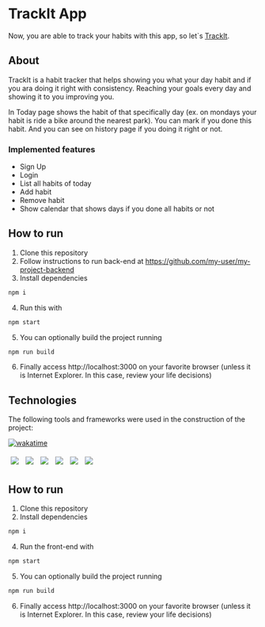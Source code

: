 # TrackIt App

Now, you are able to track your habits with this app, so let`s [TrackIt](https://trackit-vitor-carneiro.vercel.app/).

## About

TrackIt is a habit tracker that helps showing you what your day habit and if you ara doing it right with consistency.
Reaching your goals every day and showing it to you improving you.

In Today page shows the habit of that specifically day (ex. on mondays your habit is ride a bike around the nearest park).
You can mark if you done this habit.
And you can see on history page if you doing it right or not.

### Implemented features

- Sign Up
- Login
- List all habits of today
- Add habit
- Remove habit
- Show calendar that shows days if you done all habits or not

## How to run

1. Clone this repository
2. Follow instructions to run back-end at https://github.com/my-user/my-project-backend
3. Install dependencies
```bash
npm i
```
4. Run this with
```bash
npm start
```
5. You can optionally build the project running
```bash
npm run build
```
6. Finally access http://localhost:3000 on your favorite browser (unless it is Internet Explorer. In this case, review your life decisions)
## Technologies
The following tools and frameworks were used in the construction of the project:<br>

[![wakatime](https://wakatime.com/badge/user/75b063fd-fc90-4981-92ec-8042466ed674/project/fb53cd2f-b2ff-4ca4-b453-ed5d62586c42.svg)](https://wakatime.com/@vitorcarneiro/projects/rkocqcduyg?start=2022-01-07&end=2022-01-13)
<p>
  <img style='margin: 5px;' src="https://img.shields.io/badge/react-app%20-%2320232a.svg?&style=flat&color=60ddf9&logo=react&logoColor=%2361DAFB"/>
  <img style='margin: 5px;' src='https://img.shields.io/badge/axios%20-%2320232a.svg?&style=flat&color=informational'>
  <img style='margin: 5px;' src='https://img.shields.io/badge/styled-components%20-%2320232a.svg?&style=flat&color=b8679e&logo=styled-components&logoColor=%3a3a3a'>
  <img style='margin: 5px;' src='https://img.shields.io/badge/axios%20-%2320232a.svg?&style=flat&color=informational'>
  <img style='margin: 5px;' src="https://img.shields.io/badge/react_router%20-%2320232a.svg?&style=flat&logo=react&logoColor=%2361DAFB"/>
  <img style='margin: 5px;' src='https://img.shields.io/badge/react-ionicons%20-%2320232a.svg?&style=flat&color=f28dc7&logo=react-icons&logoColor=%2361DAFB'>
</p>

## How to run

1. Clone this repository
2. Install dependencies
```bash
npm i
```
4. Run the front-end with
```bash
npm start
```
5. You can optionally build the project running
```bash
npm run build
```
6. Finally access http://localhost:3000 on your favorite browser (unless it is Internet Explorer. In this case, review your life decisions)